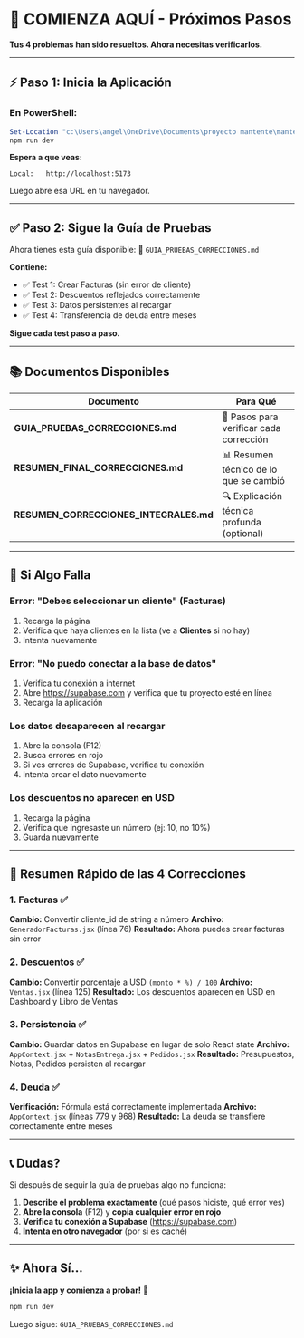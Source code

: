 # 🚀 COMIENZA AQUÍ - Próximos Pasos

**Tus 4 problemas han sido resueltos. Ahora necesitas verificarlos.**

---

## ⚡ Paso 1: Inicia la Aplicación

### En PowerShell:
```powershell
Set-Location "c:\Users\angel\OneDrive\Documents\proyecto mantente\mantente-app"
npm run dev
```

**Espera a que veas:**
```
Local:   http://localhost:5173
```

Luego abre esa URL en tu navegador.

---

## ✅ Paso 2: Sigue la Guía de Pruebas

Ahora tienes esta guía disponible: 📄 `GUIA_PRUEBAS_CORRECCIONES.md`

**Contiene:**
- ✅ Test 1: Crear Facturas (sin error de cliente)
- ✅ Test 2: Descuentos reflejados correctamente
- ✅ Test 3: Datos persistentes al recargar
- ✅ Test 4: Transferencia de deuda entre meses

**Sigue cada test paso a paso.**

---

## 📚 Documentos Disponibles

| Documento | Para Qué |
|-----------|----------|
| **GUIA_PRUEBAS_CORRECCIONES.md** | 🧪 Pasos para verificar cada corrección |
| **RESUMEN_FINAL_CORRECCIONES.md** | 📊 Resumen técnico de lo que se cambió |
| **RESUMEN_CORRECCIONES_INTEGRALES.md** | 🔍 Explicación técnica profunda (optional) |

---

## 🐛 Si Algo Falla

### Error: "Debes seleccionar un cliente" (Facturas)
1. Recarga la página
2. Verifica que haya clientes en la lista (ve a **Clientes** si no hay)
3. Intenta nuevamente

### Error: "No puedo conectar a la base de datos"
1. Verifica tu conexión a internet
2. Abre https://supabase.com y verifica que tu proyecto esté en línea
3. Recarga la aplicación

### Los datos desaparecen al recargar
1. Abre la consola (F12)
2. Busca errores en rojo
3. Si ves errores de Supabase, verifica tu conexión
4. Intenta crear el dato nuevamente

### Los descuentos no aparecen en USD
1. Recarga la página
2. Verifica que ingresaste un número (ej: 10, no 10%)
3. Guarda nuevamente

---

## 🎯 Resumen Rápido de las 4 Correcciones

### 1. Facturas ✅
**Cambio:** Convertir cliente_id de string a número
**Archivo:** `GeneradorFacturas.jsx` (línea 76)
**Resultado:** Ahora puedes crear facturas sin error

### 2. Descuentos ✅
**Cambio:** Convertir porcentaje a USD `(monto * %) / 100`
**Archivo:** `Ventas.jsx` (línea 125)
**Resultado:** Los descuentos aparecen en USD en Dashboard y Libro de Ventas

### 3. Persistencia ✅
**Cambio:** Guardar datos en Supabase en lugar de solo React state
**Archivo:** `AppContext.jsx` + `NotasEntrega.jsx` + `Pedidos.jsx`
**Resultado:** Presupuestos, Notas, Pedidos persisten al recargar

### 4. Deuda ✅
**Verificación:** Fórmula está correctamente implementada
**Archivo:** `AppContext.jsx` (líneas 779 y 968)
**Resultado:** La deuda se transfiere correctamente entre meses

---

## 📞 Dudas?

Si después de seguir la guía de pruebas algo no funciona:

1. **Describe el problema exactamente** (qué pasos hiciste, qué error ves)
2. **Abre la consola** (F12) y **copia cualquier error en rojo**
3. **Verifica tu conexión a Supabase** (https://supabase.com)
4. **Intenta en otro navegador** (por si es caché)

---

## ✨ Ahora Sí...

**¡Inicia la app y comienza a probar!** 🚀

```powershell
npm run dev
```

Luego sigue: `GUIA_PRUEBAS_CORRECCIONES.md`